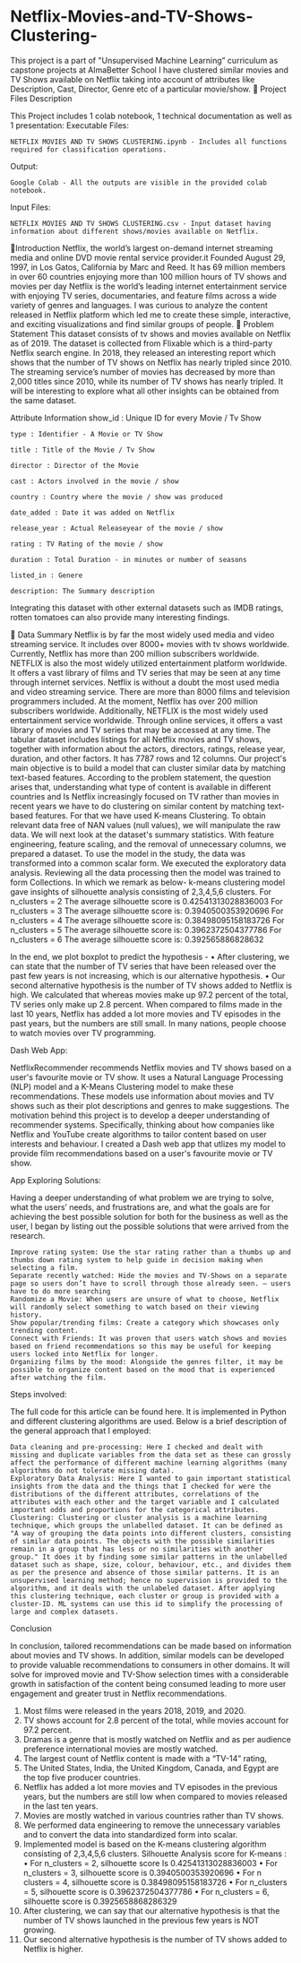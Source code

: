# Netflix-Movies-and-TV-Shows-Clustering-
This project is a part of "Unsupervised Machine Learning” curriculum as capstone projects at AlmaBetter School 
I have clustered similar movies and TV Shows available on Netflix taking into account of attributes like Description, Cast, Director, Genre etc of a particular movie/show.
💾 Project Files Description

This Project includes 1 colab notebook, 1 technical documentation as well as 1 presentation:
Executable Files:

    NETFLIX MOVIES AND TV SHOWS CLUSTERING.ipynb - Includes all functions required for classification operations.

Output:

    Google Colab - All the outputs are visible in the provided colab notebook. 

Input Files:

    NETFLIX MOVIES AND TV SHOWS CLUSTERING.csv - Input dataset having information about different shows/movies available on Netflix.




    

📖Introduction
Netflix, the world’s largest on-demand internet streaming media and online DVD movie rental service provider.it Founded August 29, 1997, in Los Gatos, California by Marc and Reed. It has 69 million members in over 60 countries enjoying more than 100 million hours of TV shows and movies per day Netflix is the world’s leading internet entertainment service with enjoying TV series, documentaries, and feature films across a wide variety of genres and languages. I was curious to analyze the content released in Netflix platform which led me to create these simple, interactive, and exciting visualizations and find similar groups of people.
📖 Problem Statement
This dataset consists of tv shows and movies available on Netflix as of 2019. The dataset is collected from Flixable which is a third-party Netflix search engine.
In 2018, they released an interesting report which shows that the number of TV shows on Netflix has nearly tripled since 2010. The streaming service’s number of movies has decreased by more than 2,000 titles since 2010, while its number of TV shows has nearly tripled. It will be interesting to explore what all other insights can be obtained from the same dataset.

Attribute Information
    show_id : Unique ID for every Movie / Tv Show

    type : Identifier - A Movie or TV Show

    title : Title of the Movie / Tv Show

    director : Director of the Movie

    cast : Actors involved in the movie / show

    country : Country where the movie / show was produced

    date_added : Date it was added on Netflix

    release_year : Actual Releaseyear of the movie / show

    rating : TV Rating of the movie / show

    duration : Total Duration - in minutes or number of seasons

    listed_in : Genere

    description: The Summary description



Integrating this dataset with other external datasets such as IMDB ratings, rotten tomatoes can also provide many interesting findings.

📖 Data Summary
Netflix is by far the most widely used media and video streaming service. It includes over 8000+ movies with tv shows worldwide. Currently, Netflix has more than 200 million subscribers worldwide. NETFLIX is also the most widely utilized entertainment platform worldwide. It offers a vast library of films and TV series that may be seen at any time through internet services.
Netflix is without a doubt the most used media and video streaming service. There are more than 8000 films and television programmers included. At the moment, Netflix has over 200 million subscribers worldwide. Additionally, NETFLIX is the most widely used entertainment service worldwide. Through online services, it offers a vast library of movies and TV series that may be accessed at any time. 
The tabular dataset includes listings for all Netflix movies and TV shows, together with information about the actors, directors, ratings, release year, duration, and other factors. It has 7787 rows and 12 columns.
Our project's main objective is to build a model that can cluster similar data by matching text-based features.
According to the problem statement, the question arises that, understanding what type of content is available in different countries and Is Netflix increasingly focused on TV rather than movies in recent years we have to do clustering on similar content by matching text-based features. For that we have used K-means Clustering.
To obtain relevant data free of NAN values (null values), we will manipulate the raw data. We will next look at the dataset's summary statistics. With feature engineering, feature scaling, and the removal of unnecessary columns, we prepared a dataset. To use the model in the study, the data was transformed into a common scalar form.
We executed the exploratory data analysis. Reviewing all the data processing then the model was trained to form Collections. In which we remark as below- k-means clustering model gave insights of silhouette analysis consisting of 2,3,4,5,6 clusters.
      For n_clusters = 2 The average silhouette score is 0.42541313028836003
  For n_clusters = 3 The average silhouette score is: 0.3940500353920696
           For n_clusters = 4 The average silhouette score is: 0.38498095158183726
             For n_clusters = 5 The average silhouette score is: 0.3962372504377786
      For n_clusters = 6 The average silhouette score is: 0.392565886828632

In the end, we plot boxplot to predict the hypothesis -
•	After clustering, we can state that the number of TV series that have been released over the past few years is not increasing, which is our alternative hypothesis.
•	Our second alternative hypothesis is the number of TV shows added to Netflix is high.
We calculated that whereas movies make up 97.2 percent of the total, TV series only make up 2.8 percent. When compared to films made in the last 10 years, Netflix has added a lot more movies and TV episodes in the past years, but the numbers are still small. In many nations, people choose to watch movies over TV programming.


Dash Web App:

NetflixRecommender recommends Netflix movies and TV shows based on a user's favourite movie or TV show. It uses a Natural Language Processing (NLP) model and a K-Means Clustering model to make these recommendations. These models use information about movies and TV shows such as their plot descriptions and genres to make suggestions. The motivation behind this project is to develop a deeper understanding of recommender systems. Specifically, thinking about how companies like Netflix and YouTube create algorithms to tailor content based on user interests and behaviour. I created a Dash web app that utlizes my model to provide film recommendations based on a user's favourite movie or TV show.

App
Exploring Solutions:

Having a deeper understanding of what problem we are trying to solve, what the users’ needs, and frustrations are, and what the goals are for achieving the best possible solution for both for the business as well as the user, I began by listing out the possible solutions that were arrived from the research.

    Improve rating system: Use the star rating rather than a thumbs up and thumbs down rating system to help guide in decision making when selecting a film.
    Separate recently watched: Hide the movies and TV-Shows on a separate page so users don’t have to scroll through those already seen. — users have to do more searching
    Randomize a Movie: When users are unsure of what to choose, Netflix will randomly select something to watch based on their viewing history.
    Show popular/trending films: Create a category which showcases only trending content.
    Connect with Friends: It was proven that users watch shows and movies based on friend recommendations so this may be useful for keeping users locked into Netflix for longer.
    Organizing films by the mood: Alongside the genres filter, it may be possible to organize content based on the mood that is experienced after watching the film.

Steps involved:

The full code for this article can be found here. It is implemented in Python and different clustering algorithms are used. Below is a brief description of the general approach that I employed:

    Data cleaning and pre-processing: Here I checked and dealt with missing and duplicate variables from the data set as these can grossly affect the performance of different machine learning algorithms (many algorithms do not tolerate missing data).
    Exploratory Data Analysis: Here I wanted to gain important statistical insights from the data and the things that I checked for were the distributions of the different attributes, correlations of the attributes with each other and the target variable and I calculated important odds and proportions for the categorical attributes.
    Clustering: Clustering or cluster analysis is a machine learning technique, which groups the unlabelled dataset. It can be defined as "A way of grouping the data points into different clusters, consisting of similar data points. The objects with the possible similarities remain in a group that has less or no similarities with another group." It does it by finding some similar patterns in the unlabelled dataset such as shape, size, colour, behaviour, etc., and divides them as per the presence and absence of those similar patterns. It is an unsupervised learning method; hence no supervision is provided to the algorithm, and it deals with the unlabeled dataset. After applying this clustering technique, each cluster or group is provided with a cluster-ID. ML systems can use this id to simplify the processing of large and complex datasets.

Conclusion

In conclusion, tailored recommendations can be made based on information about movies and TV shows. In addition, similar models can be developed to provide valuable recommendations to consumers in other domains. It will solve for improved movie and TV-Show selection times with a considerable growth in satisfaction of the content being consumed leading to more user engagement and greater trust in Netflix recommendations.

1.	Most films were released in the years 2018, 2019, and 2020.
2.	TV shows account for 2.8 percent of the total, while movies account for 97.2 percent.
3.	Dramas is a genre that is mostly watched on Netflix and as per audience preference international movies are mostly watched.
4.	The largest count of Netflix content is made with a “TV-14” rating,
5.	The United States, India, the United Kingdom, Canada, and Egypt are the top five producer countries.
6.	Netflix has added a lot more movies and TV episodes in the previous years, but the numbers are still low when compared to movies released in the last ten years.
7.	Movies are mostly watched in various countries rather than TV shows.
8.	We performed data engineering to remove the unnecessary variables and to convert the data into standardized form into scalar.
9.	Implemented model is based on the K-means clustering algorithm consisting of 2,3,4,5,6 clusters.
Silhouette Analysis score for K-means :
•	For n_clusters = 2, silhouette score Is 0.42541313028836003
•	For n_clusters = 3, silhouette score is 0.3940500353920696
•	For n clusters = 4, silhouette score is 0.38498095158183726
•	For n_clusters = 5, silhouette score is 0.3962372504377786
•	For n_clusters = 6, silhouette score is 0.3925658868286329
11.	After clustering, we can say that our alternative hypothesis is that the number of TV shows launched in the previous few years is NOT growing.
12.	Our second alternative hypothesis is the number of TV shows added to Netflix is higher.

